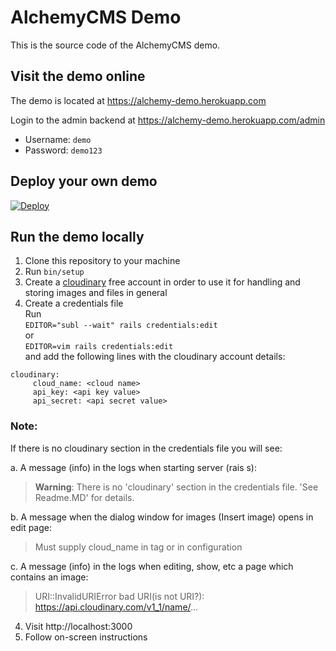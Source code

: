 # AlchemyCMS Demo

This is the source code of the AlchemyCMS demo.

## Visit the demo online

The demo is located at https://alchemy-demo.herokuapp.com

Login to the admin backend at https://alchemy-demo.herokuapp.com/admin

* Username: `demo`
* Password: `demo123`

## Deploy your own demo

[![Deploy](https://www.herokucdn.com/deploy/button.svg)](https://heroku.com/deploy)

## Run the demo locally

1. Clone this repository to your machine
2. Run `bin/setup`
3. Create a [cloudinary](https://cloudinary.com/users/register/free) free account in order to use it for handling and storing images and files in general
4. Create a credentials file  
   Run  
   `EDITOR="subl --wait" rails credentials:edit`  
   or  
   `EDITOR=vim rails credentials:edit`  
   and add the following lines with the cloudinary account details:
```
cloudinary:
     cloud_name: <cloud name>
     api_key: <api key value>
     api_secret: <api secret value>
```
   ### Note:
   If there is no cloudinary section in the credentials file you will see:  

   a. A message (info) in the logs when starting server (rais s):
   > **Warning**: There is no 'cloudinary' section in the credentials file. 'See Readme.MD' for details.

   b. A message when the dialog window for images (Insert image) opens in edit page:
   > Must supply cloud_name in tag or in configuration

   c. A message (info) in the logs when editing, show, etc a page which contains an image:
   > URI::InvalidURIError bad URI(is not URI?): https://api.cloudinary.com/v1_1/name/...

4. Visit http://localhost:3000
5. Follow on-screen instructions
